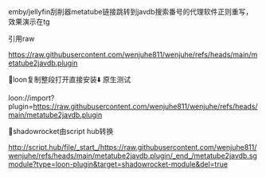 emby/jellyfin刮削器metatube链接跳转到javdb搜索番号的代理软件正则重写，效果演示在tg

引用raw

https://raw.githubusercontent.com/wenjuhe811/wenjuhe/refs/heads/main/metatube2javdb.plugin

🎈loon复制整段打开直接安装⬇️ 原生测试

loon://import?plugin=https://raw.githubusercontent.com/wenjuhe811/wenjuhe/refs/heads/main/metatube2javdb.plugin

🚀shadowrocket由script hub转换

http://script.hub/file/_start_/https://raw.githubusercontent.com/wenjuhe811/wenjuhe/refs/heads/main/metatube2javdb.plugin/_end_/metatube2javdb.sgmodule?type=loon-plugin&target=shadowrocket-module&del=true